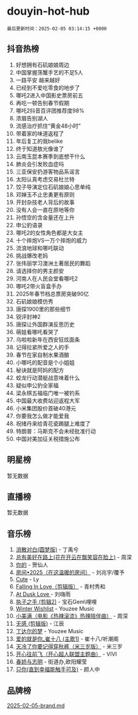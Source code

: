 # douyin-hot-hub

`最后更新时间：2025-02-05 03:14:15 +0800`

## 抖音热榜

1. 好想拥有石矶娘娘周边
1. 中国掌握荡蟹手艺的不足5人
1. 一路平安 越来越好
1. 已经到不爱吃零食的地步了
1. 哪吒2进入中国影史票房前五
1. 再吃一顿告别春节假期
1. 哪吒2抖音百评团推荐度98%
1. 浓眉告别湖人
1. 流感治疗抓住“黄金48小时”
1. 带着家的味道返程了
1. 年后复工的我belike
1. 终于知道敖光像谁了
1. 云南玉昆本赛季到底想干什么
1. 肺炎会引发败血症吗
1. 三亚保安扔游客物品系谣言
1. 太阳认真考虑交易杜兰特
1. 饺子导演定位石矶娘娘心思单纯
1. 邓婵玉不止忠勇更有原则
1. 开封杂技老人背后的故事
1. 没有人会一直在原地等你
1. 孙悟空的含金量还在上升
1. 申公豹语录
1. 哪吒2的女性角色都是大女主
1. 十个摔炮VS一万个摔炮的威力
1. 流浪地球和哪吒联动
1. 挑战爆改老妈
1. 张伟丽学习澳洲土著居民的舞蹈
1. 请选择你的男主颜安
1. 河南人在人民会堂看哪吒2
1. 哪吒2带火盲盒手办
1. 2025年春节档总票房突破90亿
1. 石矶娘娘模仿秀
1. 唐探1900里的那些细节
1. 锐评封神2
1. 唐探让外国群演反思历史
1. 萌娃看哪吒看哭了
1. 乌啦啦新年在西安狂炫面条
1. 记得拉紧所爱之人的手
1. 春节在家自制水果酒酿
1. 小哪吒的配音是个小姐姐
1. 秘诀就是阿妈的配方
1. 蛟龙行动潜艇战意味着什么
1. 疑似申公豹全家福
1. 梁永棋五福临门唯一被钓系
1. 中国最大收费站迎返程大军
1. 小米集团股价首破40港元
1. 你要我怎么做才能爱我
1. 祝绪丹来给青花瓷踢腿上难度了
1. 特朗普：马斯克不会未经批准行动
1. 中国对美加征关税措施公布

## 明星榜

暂无数据

## 直播榜

暂无数据

## 音乐榜

1. [消散对白(圆梦版)](https://sf5-hl-cdn-tos.douyinstatic.com/obj/tos-cn-ve-2774/og4jB5I5IizzoZVAAAzWgBMAsMDWoArfwBOiFs) - 丁禹兮
1. [总有美好在路上(花在开云在飘笑容在脸上)](https://sf5-hl-cdn-tos.douyinstatic.com/obj/tos-cn-ve-2774/oU5u7NwtfBIvaNhoQBszOvAlRiAoiWAVVyBMq4) - 周深
1. [你的](https://sf5-hl-cdn-tos.douyinstatic.com/obj/tos-cn-ve-2774/oYuIeKf42jB7sEV6B2upMdpYAgfrQWj0FeRegh) - 贺仙人
1. [房间•2025（在这温暖的房间）](https://sf5-hl-cdn-tos.douyinstatic.com/obj/tos-cn-ve-2774/oMzJcnT8BgIetASeBfwfEeBQVNfACiCifhfZP7g) - 刘兆宇/覆予
1. [Cute](https://sf5-hl-cdn-tos.douyinstatic.com/obj/tos-cn-ve-2774/o4IbIzHWKAAB4wsS5qMBRiiAlEBGTpQRNfFvuo) - Ly
1. [Falling In Love（剪辑版）](https://sf5-hl-cdn-tos.douyinstatic.com/obj/tos-cn-ve-2774/o8ajpA8zzgBPahbBIO8AcKGBLJezFCRd1wfP9f) - 青村秀和
1. [ At Dusk  Love ](https://sf6-cdn-tos.douyinstatic.com/obj/tos-cn-ve-2774/o8CrpCf5CaYgI4ZrtQgMQAFEfuGqNnRSDQAPBc) - 刘嗨雨
1. [执子之手 (剪辑2)](https://sf5-hl-cdn-tos.douyinstatic.com/obj/tos-cn-ve-2774/oUoZLQjCc31XzqsBnBQUNgeKtYPBcgbFDwtfcu) - 宝石Gem\哩哩
1. [Winter Wishlist](https://sf5-hl-cdn-tos.douyinstatic.com/obj/tos-cn-ve-2774/oIIgUOeamCFCVAzxN6MFRLIBlLGpUqQxeeHrLE) - Youzee Music
1. [小美满（电影《热辣滚烫》热辣陪伴曲）](https://sf5-hl-cdn-tos.douyinstatic.com/obj/tos-cn-ve-2774/o0GAn2lSgfZIDUgtevCGDQYnFg4CwnrBaxbTZL) - 周深
1. [无感 (剪辑版)](https://sf5-hl-cdn-tos.douyinstatic.com/obj/tos-cn-ve-2774/o0eIsUzJBDlQaQFC5OFlgbMEZC1TFYBftOBn6p) - 江辰
1. [丁达尔的梦](https://sf5-hl-cdn-tos.douyinstatic.com/obj/tos-cn-ve-2774/oMU3WirUZBVQkAC9ccG5P2IQirziZM2RTInUY) - Youzee Music
1. [爱的就是你_崔十八 (主歌1)](https://sf5-hl-cdn-tos.douyinstatic.com/obj/tos-cn-ve-2774/oI5BO5DhFZ6UTcNCnZaOCBLtZ7WIMQGfgnXf5E) - 崔十八/听潮阁
1. [天冷了你要记得穿秋裤（米三岁版）](https://sf5-hl-cdn-tos.douyinstatic.com/obj/tos-cn-ve-2774/oQlIwVIDWiZ6BQilAorS7MA0AgCkQDvcZAdm1) - 米三岁
1. [开心往前飞（开心超人联盟主题曲）](https://sf6-cdn-tos.douyinstatic.com/obj/tos-cn-ve-2774/9d8fb7c82cf1421fb93a9fe925275e0a) - VIVI
1. [春娇与志明](https://sf5-hl-cdn-tos.douyinstatic.com/obj/tos-cn-ve-2774/e530d8fceb7044b39707d7f9ff54add1) - 街道办,欧阳耀莹
1. [只你(直到幸福能触手可及)](https://sf5-hl-cdn-tos.douyinstatic.com/obj/tos-cn-ve-2774/o0lBkRDzFTeaVSUz3ZZSCBVtZ5DIMQGfgmEAuE) - 颜人中

## 品牌榜

[2025-02-05-brand.md](2025-02-05-brand.md)
